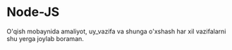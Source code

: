 # Node-JS 
O'qish mobaynida amaliyot, uy_vazifa va shunga o'xshash har xil vazifalarni shu yerga joylab boraman.

